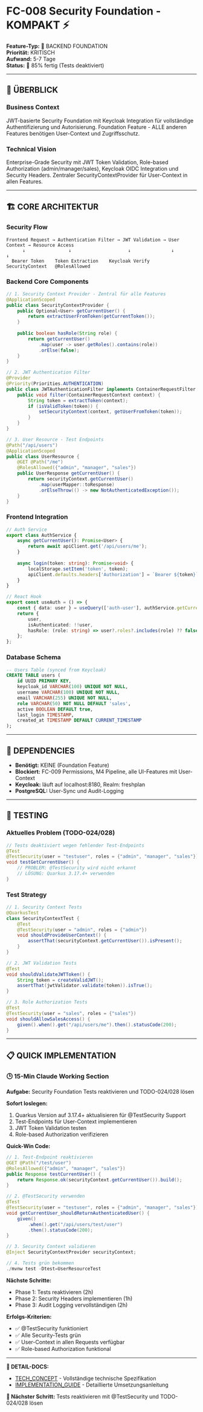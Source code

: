 # FC-008 Security Foundation - KOMPAKT ⚡

**Feature-Typ:** 🔧 BACKEND FOUNDATION  
**Priorität:** KRITISCH  
**Aufwand:** 5-7 Tage  
**Status:** 🔄 85% fertig (Tests deaktiviert)  

---

## 🎯 ÜBERBLICK

### Business Context
JWT-basierte Security Foundation mit Keycloak Integration für vollständige Authentifizierung und Autorisierung. Foundation Feature - ALLE anderen Features benötigen User-Context und Zugriffsschutz.

### Technical Vision
Enterprise-Grade Security mit JWT Token Validation, Role-based Authorization (admin/manager/sales), Keycloak OIDC Integration und Security Headers. Zentraler SecurityContextProvider für User-Context in allen Features.

---

## 🏗️ CORE ARCHITEKTUR

### Security Flow
```
Frontend Request → Authentication Filter → JWT Validation → User Context → Resource Access
      ↓                ↓                     ↓               ↓              ↓
  Bearer Token    Token Extraction    Keycloak Verify   SecurityContext   @RolesAllowed
```

### Backend Core Components
```java
// 1. Security Context Provider - Zentral für alle Features
@ApplicationScoped 
public class SecurityContextProvider {
    public Optional<User> getCurrentUser() {
        return extractUserFromToken(getCurrentToken());
    }
    
    public boolean hasRole(String role) {
        return getCurrentUser()
            .map(user -> user.getRoles().contains(role))
            .orElse(false);
    }
}

// 2. JWT Authentication Filter
@Provider
@Priority(Priorities.AUTHENTICATION)
public class JWTAuthenticationFilter implements ContainerRequestFilter {
    public void filter(ContainerRequestContext context) {
        String token = extractToken(context);
        if (isValidToken(token)) {
            setSecurityContext(context, getUserFromToken(token));
        }
    }
}

// 3. User Resource - Test Endpoints
@Path("/api/users")
@ApplicationScoped
public class UserResource {
    @GET @Path("/me")
    @RolesAllowed({"admin", "manager", "sales"})
    public UserResponse getCurrentUser() {
        return securityContext.getCurrentUser()
            .map(userMapper::toResponse)
            .orElseThrow(() -> new NotAuthenticatedException());
    }
}
```

### Frontend Integration
```typescript
// Auth Service
export class AuthService {
    async getCurrentUser(): Promise<User> {
        return await apiClient.get('/api/users/me');
    }
    
    async login(token: string): Promise<void> {
        localStorage.setItem('token', token);
        apiClient.defaults.headers['Authorization'] = `Bearer ${token}`;
    }
}

// React Hook
export const useAuth = () => {
    const { data: user } = useQuery(['auth-user'], authService.getCurrentUser);
    return { 
        user, 
        isAuthenticated: !!user,
        hasRole: (role: string) => user?.roles?.includes(role) ?? false 
    };
};
```

### Database Schema
```sql
-- Users Table (synced from Keycloak)
CREATE TABLE users (
    id UUID PRIMARY KEY,
    keycloak_id VARCHAR(100) UNIQUE NOT NULL,
    username VARCHAR(100) UNIQUE NOT NULL,
    email VARCHAR(255) UNIQUE NOT NULL,
    role VARCHAR(50) NOT NULL DEFAULT 'sales',
    active BOOLEAN DEFAULT true,
    last_login TIMESTAMP,
    created_at TIMESTAMP DEFAULT CURRENT_TIMESTAMP
);
```

---

## 🔗 DEPENDENCIES

- **Benötigt:** KEINE (Foundation Feature)
- **Blockiert:** FC-009 Permissions, M4 Pipeline, alle UI-Features mit User-Context
- **Keycloak:** läuft auf localhost:8180, Realm: freshplan
- **PostgreSQL:** User-Sync und Audit-Logging

---

## 🧪 TESTING

### Aktuelles Problem (TODO-024/028)
```java
// Tests deaktiviert wegen fehlender Test-Endpoints
@Test
@TestSecurity(user = "testuser", roles = {"admin", "manager", "sales"})
void testGetCurrentUser() {
    // PROBLEM: @TestSecurity wird nicht erkannt
    // LÖSUNG: Quarkus 3.17.4+ verwenden
}
```

### Test Strategy
```java
// 1. Security Context Tests
@QuarkusTest
class SecurityContextTest {
    @Test
    @TestSecurity(user = "admin", roles = {"admin"})
    void shouldProvideUserContext() {
        assertThat(securityContext.getCurrentUser()).isPresent();
    }
}

// 2. JWT Validation Tests  
@Test
void shouldValidateJWTToken() {
    String token = createValidJWT();
    assertThat(jwtValidator.validate(token)).isTrue();
}

// 3. Role Authorization Tests
@Test
@TestSecurity(user = "sales", roles = {"sales"})  
void shouldAllowSalesAccess() {
    given().when().get("/api/users/me").then().statusCode(200);
}
```

---

## 📋 QUICK IMPLEMENTATION

### 🕒 15-Min Claude Working Section

**Aufgabe:** Security Foundation Tests reaktivieren und TODO-024/028 lösen

**Sofort loslegen:**
1. Quarkus Version auf 3.17.4+ aktualisieren für @TestSecurity Support
2. Test-Endpoints für User-Context implementieren  
3. JWT Token Validation testen
4. Role-based Authorization verifizieren

**Quick-Win Code:**
```java
// 1. Test-Endpoint reaktivieren
@GET @Path("/test/user")
@RolesAllowed({"admin", "manager", "sales"})
public Response testCurrentUser() {
    return Response.ok(securityContext.getCurrentUser()).build();
}

// 2. @TestSecurity verwenden
@Test
@TestSecurity(user = "testuser", roles = {"admin", "manager", "sales"})
void getCurrentUser_shouldReturnAuthenticatedUser() {
    given()
        .when().get("/api/users/test/user")
        .then().statusCode(200);
}

// 3. Security Context validieren  
@Inject SecurityContextProvider securityContext;

// 4. Tests grün bekommen
./mvnw test -Dtest=UserResourceTest
```

**Nächste Schritte:**
- Phase 1: Tests reaktivieren (2h)
- Phase 2: Security Headers implementieren (1h)  
- Phase 3: Audit Logging vervollständigen (2h)

**Erfolgs-Kriterien:**
- ✅ @TestSecurity funktioniert 
- ✅ Alle Security-Tests grün
- ✅ User-Context in allen Requests verfügbar
- ✅ Role-based Authorization funktional

---

**🔗 DETAIL-DOCS:**
- [TECH_CONCEPT](/docs/features/ACTIVE/01_security_foundation/FC-008_TECH_CONCEPT.md) - Vollständige technische Spezifikation
- [IMPLEMENTATION_GUIDE](/docs/features/ACTIVE/01_security_foundation/FC-008_IMPLEMENTATION_GUIDE.md) - Detaillierte Umsetzungsanleitung

**🎯 Nächster Schritt:** Tests reaktivieren mit @TestSecurity und TODO-024/028 lösen